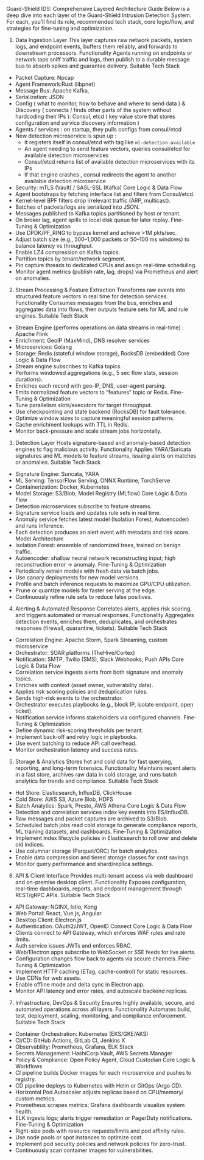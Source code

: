 Guard-Shield IDS: Comprehensive Layered Architecture Guide
Below is a deep dive into each layer of the Guard-Shield Intrusion Detection System. For each, you’ll find its role, recommended tech stack, core logic/flow, and strategies for fine-tuning and optimization.

1. Data Ingestion Layer
   This layer captures raw network packets, system logs, and endpoint events, buffers them reliably, and forwards to downstream processors.
   Functionality
   Agents running on endpoints or network taps sniff traffic and logs, then publish to a durable message bus to absorb spikes and guarantee delivery.
   Suitable Tech Stack

- Packet Capture: Npcap
- Agent Framework:Rust (libpnet)
- Message Bus: Apache Kafka,
- Serialization: JSON
- Config ( what to monitor, how to behave and where to send data ) & Discovery ( connects / finds other parts of the system without hardcoding their IPs ): Consul, etcd ( key value store that stores configuration and service discovery information )
- Agents / services : on startup, they pulls configs from consul/etcd
 - New detection microservice is spun up : 
   - It registers itself in consul/etcd with tag like `ml-detection:available`
   - An agent needing to send feature vectors, queries consul/etcd for available detection microservices
   - Consul/etcd returns list of available detection microservices with its IPs
   - If that engine crashes , consul redirects the agent to another available detection microservice
- Security: mTLS (Vault) / SASL-SSL (Kafka)
  Core Logic & Data Flow
- Agent bootstraps by fetching interface list and filters from Consul/etcd.
- Kernel-level BPF filters drop irrelevant traffic (ARP, multicast).
- Batches of packets/logs are serialized into JSON.
- Messages published to Kafka topics partitioned by host or tenant.
- On broker lag, agent spills to local disk queue for later replay.
  Fine-Tuning & Optimization
- Use DPDK/PF_RING to bypass kernel and achieve >1M pkts/sec.
- Adjust batch size (e.g., 500–1,000 packets or 50–100 ms windows) to balance latency vs throughput.
- Enable LZ4 compression on Kafka topics.
- Partition topics by tenant/network segment.
- Pin capture threads to dedicated CPUs and assign real-time scheduling.
- Monitor agent metrics (publish rate, lag, drops) via Prometheus and alert on anomalies.

2. Stream Processing & Feature Extraction
   Transforms raw events into structured feature vectors in real time for detection services.
   Functionality
   Consumes messages from the bus, enriches and aggregates data into flows, then outputs feature sets for ML and rule engines.
   Suitable Tech Stack

- Stream Engine (performs operations on data streams in real-time) : Apache Flink
- Enrichment: GeoIP (MaxMind), DNS resolver services
- Microservices: Golang
- Storage: Redis (stateful window storage), RocksDB (embedded)
  Core Logic & Data Flow
- Stream engine subscribes to Kafka topics.
- Performs windowed aggregations (e.g., 5 sec flow stats, session durations).
- Enriches each record with geo-IP, DNS, user-agent parsing.
- Emits normalized feature vectors to “features” topic or Redis.
  Fine-Tuning & Optimization
- Tune parallelism slots/executors for target throughput.
- Use checkpointing and state backend (RocksDB) for fault tolerance.
- Optimize window sizes to capture meaningful session patterns.
- Cache enrichment lookups with TTL in Redis.
- Monitor back-pressure and scale stream jobs horizontally.

3. Detection Layer
   Hosts signature-based and anomaly-based detection engines to flag malicious activity.
   Functionality
   Applies YARA/Suricata signatures and ML models to feature streams, issuing alerts on matches or anomalies.
   Suitable Tech Stack

- Signature Engine: Suricata, YARA
- ML Serving: TensorFlow Serving, ONNX Runtime, TorchServe
- Containerization: Docker, Kubernetes
- Model Storage: S3/Blob, Model Registry (MLflow)
  Core Logic & Data Flow
- Detection microservices subscribe to feature streams.
- Signature service loads and updates rule sets in real time.
- Anomaly service fetches latest model (Isolation Forest, Autoencoder) and runs inference.
- Each detection produces an alert event with metadata and risk score.
  Model Architecture
- Isolation Forest: ensemble of randomized trees, trained on benign traffic.
- Autoencoder: shallow neural network reconstructing input; high reconstruction error → anomaly.
  Fine-Tuning & Optimization
- Periodically retrain models with fresh data via batch jobs.
- Use canary deployments for new model versions.
- Profile and batch inference requests to maximize GPU/CPU utilization.
- Prune or quantize models for faster serving at the edge.
- Continuously refine rule sets to reduce false positives.

4. Alerting & Automated Response
   Correlates alerts, applies risk scoring, and triggers automated or manual responses.
   Functionality
   Aggregates detection events, enriches them, deduplicates, and orchestrates responses (firewall, quarantine, tickets).
   Suitable Tech Stack

- Correlation Engine: Apache Storm, Spark Streaming, custom microservice
- Orchestrator: SOAR platforms (TheHive/Cortex)
- Notification: SMTP, Twilio (SMS), Slack Webhooks, Push APIs
  Core Logic & Data Flow
- Correlation service ingests alerts from both signature and anomaly topics.
- Enriches with context (asset owner, vulnerability data).
- Applies risk scoring policies and deduplication rules.
- Sends high-risk events to the orchestrator.
- Orchestrator executes playbooks (e.g., block IP, isolate endpoint, open ticket).
- Notification service informs stakeholders via configured channels.
  Fine-Tuning & Optimization
- Define dynamic risk-scoring thresholds per tenant.
- Implement back-off and retry logic in playbooks.
- Use event batching to reduce API call overhead.
- Monitor orchestration latency and success rates.

5. Storage & Analytics
   Stores hot and cold data for fast querying, reporting, and long-term forensics.
   Functionality
   Maintains recent alerts in a fast store, archives raw data in cold storage, and runs batch analytics for trends and compliance.
   Suitable Tech Stack

- Hot Store: Elasticsearch, InfluxDB, ClickHouse
- Cold Store: AWS S3, Azure Blob, HDFS
- Batch Analytics: Spark, Presto, AWS Athena
  Core Logic & Data Flow
- Detection and correlation services index key events into ES/InfluxDB.
- Raw messages and packet captures are archived to S3/Blob.
- Scheduled batch jobs read cold storage to generate compliance reports, ML training datasets, and dashboards.
  Fine-Tuning & Optimization
- Implement index lifecycle policies in Elasticsearch to roll over and delete old indices.
- Use columnar storage (Parquet/ORC) for batch analytics.
- Enable data compression and tiered storage classes for cost savings.
- Monitor query performance and shard/replica settings.

6. API & Client Interface
   Provides multi-tenant access via web dashboard and on-premise desktop client.
   Functionality
   Exposes configuration, real-time dashboards, reports, and endpoint management through REST/gRPC APIs.
   Suitable Tech Stack

- API Gateway: NGINX, Istio, Kong
- Web Portal: React, Vue.js, Angular
- Desktop Client: Electron.js
- Authentication: OAuth2/JWT, OpenID Connect
  Core Logic & Data Flow
- Clients connect to API Gateway, which enforces WAF rules and rate limits.
- Auth service issues JWTs and enforces RBAC.
- Web/Electron apps subscribe to WebSocket or SSE feeds for live alerts.
- Configuration changes flow back to agents via secure channels.
  Fine-Tuning & Optimization
- Implement HTTP caching (ETag, cache-control) for static resources.
- Use CDNs for web assets.
- Enable offline mode and delta sync in Electron app.
- Monitor API latency and error rates, and autoscale backend replicas.

7. Infrastructure, DevOps & Security
   Ensures highly available, secure, and automated operations across all layers.
   Functionality
   Automates build, test, deployment, scaling, monitoring, and compliance enforcement.
   Suitable Tech Stack

- Container Orchestration: Kubernetes (EKS/GKE/AKS)
- CI/CD: GitHub Actions, GitLab CI, Jenkins X
- Observability: Prometheus, Grafana, ELK Stack
- Secrets Management: HashiCorp Vault, AWS Secrets Manager
- Policy & Compliance: Open Policy Agent, Cloud Custodian
  Core Logic & Workflows
- CI pipeline builds Docker images for each microservice and pushes to registry.
- CD pipeline deploys to Kubernetes with Helm or GitOps (Argo CD).
- Horizontal Pod Autoscaler adjusts replicas based on CPU/memory/ custom metrics.
- Prometheus scrapes metrics; Grafana dashboards visualize system health.
- ELK ingests logs; alerts trigger remediation or PagerDuty notifications.
  Fine-Tuning & Optimization
- Right-size pods with resource requests/limits and pod affinity rules.
- Use node pools or spot instances to optimize cost.
- Implement pod security policies and network policies for zero-trust.
- Continuously scan container images for vulnerabilities.
